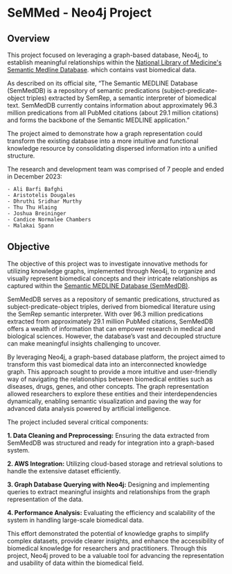 # SeMMed - Neo4j Project

## Overview

This project focused on leveraging a graph-based database, Neo4j, to establish meaningful relationships within the [National Library of Medicine&#39;s Semantic Medline Database](https://lhncbc.nlm.nih.gov/ii/tools/SemRep_SemMedDB_SKR.html). which contains vast biomedical data.

As described on its official site, “The Semantic MEDLINE Database (SemMedDB) is a repository of semantic predications (subject-predicate-object triples) extracted by SemRep, a semantic interpreter of biomedical text. SemMedDB currently contains information about approximately 96.3 million predications from all PubMed citations (about 29.1 million citations) and forms the backbone of the Semantic MEDLINE application.”

The project aimed to demonstrate how a graph representation could transform the existing database into a more intuitive and functional knowledge resource by consolidating dispersed information into a unified structure.

The research and development team was comprised of 7 people and ended in December 2023:

    - Ali Barfi Bafghi
    - Aristotelis Dougales
    - Dhruthi Sridhar Murthy
    - Thu Thu Hlaing
    - Joshua Breininger
    - Candice Normalee Chambers
    - Malakai Spann

## Objective

The objective of this project was to investigate innovative methods for utilizing knowledge graphs, implemented through Neo4j, to organize and visually represent biomedical concepts and their intricate relationships as captured within the [Semantic MEDLINE Database (SemMedDB)](https://lhncbc.nlm.nih.gov/ii/tools/SemRep_SemMedDB_SKR.html).

SemMedDB serves as a repository of semantic predications, structured as subject-predicate-object triples, derived from biomedical literature using the SemRep semantic interpreter. With over 96.3 million predications extracted from approximately 29.1 million PubMed citations, SemMedDB offers a wealth of information that can empower research in medical and biological sciences. However, the database’s vast and decoupled structure can make meaningful insights challenging to uncover.

By leveraging Neo4j, a graph-based database platform, the project aimed to transform this vast biomedical data into an interconnected knowledge graph. This approach sought to provide a more intuitive and user-friendly way of navigating the relationships between biomedical entities such as diseases, drugs, genes, and other concepts. The graph representation allowed researchers to explore these entities and their interdependencies dynamically, enabling semantic visualization and paving the way for advanced data analysis powered by artificial intelligence.

The project included several critical components:

**1. Data Cleaning and Preprocessing:** Ensuring the data extracted from SemMedDB was structured and ready for integration into a graph-based system.

**2. AWS Integration:** Utilizing cloud-based storage and retrieval solutions to handle the extensive dataset efficiently.

**3. Graph Database Querying with Neo4j:** Designing and implementing queries to extract meaningful insights and relationships from the graph representation of the data.

**4. Performance Analysis:** Evaluating the efficiency and scalability of the system in handling large-scale biomedical data.

This effort demonstrated the potential of knowledge graphs to simplify complex datasets, provide clearer insights, and enhance the accessibility of biomedical knowledge for researchers and practitioners. Through this project, Neo4j proved to be a valuable tool for advancing the representation and usability of data within the biomedical field.
